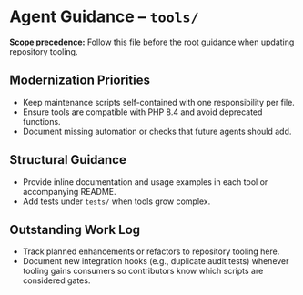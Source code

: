 # Agent Guidance – `tools/`

**Scope precedence:** Follow this file before the root guidance when updating repository tooling.

## Modernization Priorities
- Keep maintenance scripts self-contained with one responsibility per file.
- Ensure tools are compatible with PHP 8.4 and avoid deprecated functions.
- Document missing automation or checks that future agents should add.

## Structural Guidance
- Provide inline documentation and usage examples in each tool or accompanying README.
- Add tests under `tests/` when tools grow complex.

## Outstanding Work Log
- Track planned enhancements or refactors to repository tooling here.
- Document new integration hooks (e.g., duplicate audit tests) whenever tooling gains consumers so
  contributors know which scripts are considered gates.
